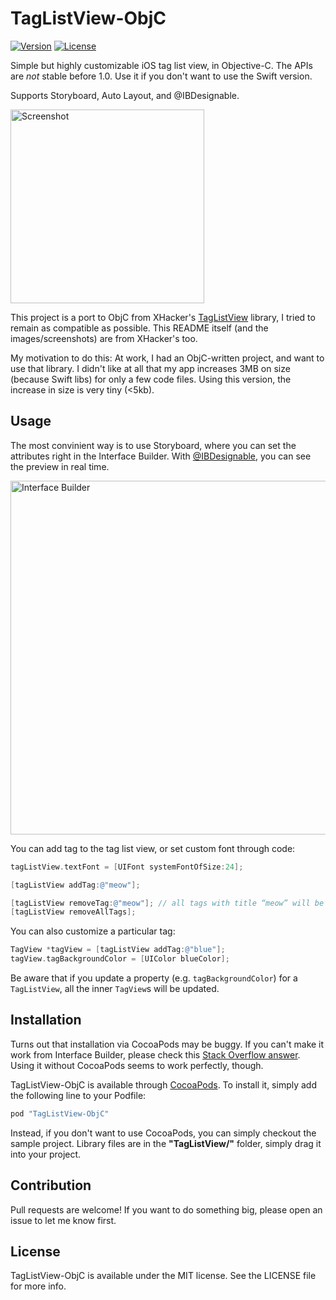 # TagListView-ObjC

[![Version](https://img.shields.io/cocoapods/v/TagListView-ObjC.svg?style=flat)](http://cocoapods.org/pods/TagListView-ObjC)
[![License](https://img.shields.io/cocoapods/l/TagListView-ObjC.svg?style=flat)](http://cocoapods.org/pods/TagListView-ObjC)

Simple but highly customizable iOS tag list view, in Objective-C. The APIs are *not* stable before 1.0. Use it if you don't want to use the Swift version.

Supports Storyboard, Auto Layout, and @IBDesignable.

<img alt="Screenshot" src="Screenshots/Screenshot.png" width="310">

This project is a port to ObjC from XHacker's [TagListView](https://github.com/xhacker/TagListView) library, I tried to remain as compatible as possible. This README itself (and the images/screenshots) are from XHacker's too.

My motivation to do this: At work, I had an ObjC-written project, and want to use that library. I didn't like at all that my app increases 3MB on size (because Swift libs) for only a few code files. Using this version, the increase in size is very tiny (<5kb).

## Usage

The most convinient way is to use Storyboard, where you can set the attributes right in the Interface Builder. With [@IBDesignable](http://nshipster.com/ibinspectable-ibdesignable/), you can see the preview in real time.

<img alt="Interface Builder" src="Screenshots/Interface Builder.png" width="566">

You can add tag to the tag list view, or set custom font through code:

```Objective-C
tagListView.textFont = [UIFont systemFontOfSize:24];

[tagListView addTag:@"meow"];

[tagListView removeTag:@"meow"]; // all tags with title “meow” will be removed
[tagListView removeAllTags];
```
<!-- TODO delegate -->

You can also customize a particular tag:

```Objective-C
TagView *tagView = [tagListView addTag:@"blue"];
tagView.tagBackgroundColor = [UIColor blueColor];
```

Be aware that if you update a property (e.g. `tagBackgroundColor`) for a `TagListView`, all the inner `TagView`s will be updated.

## Installation

Turns out that installation via CocoaPods may be buggy. If you can't make it work from Interface Builder, please check this [Stack Overflow answer](http://stackoverflow.com/questions/26567650/live-rendering-a-custom-component-using-ib-designable-from-a-pod-dependency/28108248#28108248). Using it without CocoaPods seems to work perfectly, though.

TagListView-ObjC is available through [CocoaPods](http://cocoapods.org). To install
it, simply add the following line to your Podfile:

```ruby
pod "TagListView-ObjC"
```

Instead, if you don't want to use CocoaPods, you can simply checkout the sample project. Library files are in the **"TagListView/"** folder, simply drag it into your project.

## Contribution

Pull requests are welcome! If you want to do something big, please open an issue to let me know first.

## License

TagListView-ObjC is available under the MIT license. See the LICENSE file for more info.
